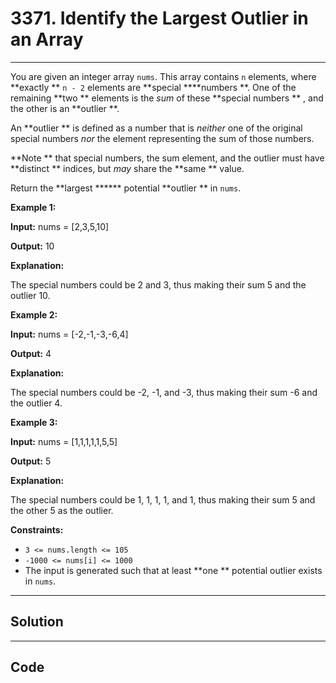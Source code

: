 # 3371. Identify the Largest Outlier in an Array

---

You are given an integer array `nums`. This array contains `n` elements, where **exactly ** `n - 2` elements are **special ****numbers **. One of the remaining **two ** elements is the _sum_ of these **special numbers ** , and the other is an **outlier **.

An **outlier ** is defined as a number that is _neither_ one of the original special numbers _nor_ the element representing the sum of those numbers.

**Note ** that special numbers, the sum element, and the outlier must have **distinct ** indices, but _may_ share the **same ** value.

Return the **largest ****** potential **outlier ** in `nums`.

 

**Example 1:**

**Input:** nums = [2,3,5,10]

**Output:** 10

**Explanation:**

The special numbers could be 2 and 3, thus making their sum 5 and the outlier 10.

**Example 2:**

**Input:** nums = [-2,-1,-3,-6,4]

**Output:** 4

**Explanation:**

The special numbers could be -2, -1, and -3, thus making their sum -6 and the outlier 4.

**Example 3:**

**Input:** nums = [1,1,1,1,1,5,5]

**Output:** 5

**Explanation:**

The special numbers could be 1, 1, 1, 1, and 1, thus making their sum 5 and the other 5 as the outlier.

 

**Constraints:**

  * `3 <= nums.length <= 105`
  * `-1000 <= nums[i] <= 1000`
  * The input is generated such that at least **one ** potential outlier exists in `nums`.

---

## Solution



---

## Code
```python


```